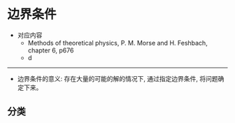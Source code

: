 # 边界条件

* 对应内容
	* Methods of theoretical physics, P. M. Morse and H. Feshbach, chapter 6, p676
	* d

___

* 边界条件的意义: 存在大量的可能的解的情况下, 通过指定边界条件, 将问题确定下来。

## 分类


<!--stackedit_data:
eyJoaXN0b3J5IjpbLTE2ODAxOTI2MzYsNDI0NDI2NjNdfQ==
-->